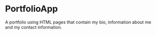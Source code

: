 # PortfolioApp
A portfolio using HTML pages that contain my bio, information about me and my contact information.

